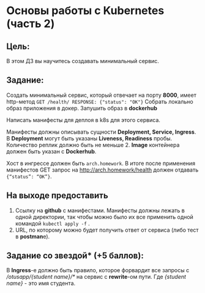# Основы работы с Kubernetes (часть 2)

## Цель:
В этом ДЗ вы научитесь создавать минимальный сервис. 

## Задание:
Создать минимальный сервис, который отвечает на порту **8000**, имеет http-метод `GET /health/ RESPONSE: {"status": "OK"}`
Cобрать локально образ приложения в докер.
Запушить образ в **dockerhub**

Написать манифесты для деплоя в k8s для этого сервиса.

Манифесты должны описывать сущности **Deployment, Service, Ingress**. 
В **Deployment** могут быть указаны **Liveness, Readiness** пробы. 
Количество реплик должно быть не меньше 2. **Image** контейнера должен быть указан с **Dockerhub**.

Хост в ингрессе должен быть `arch.homework`. В итоге после применения манифестов GET запрос на http://arch.homework/health должен отдавать `{“status”: “OK”}`.

## На выходе предоставить
1. Ссылку на **github** c манифестами. Манифесты должны лежать в одной директории, так чтобы можно было их все применить одной командой `kubectl apply -f` .
1. URL, по которому можно будет получить ответ от сервиса (либо тест в **postman**е).

## Задание со звездой* (+5 баллов):
В **Ingress**-е должно быть правило, которое форвардит все запросы с _/otusapp/{student name}/*_ на сервис с **rewrite**-ом пути. Где _{student name}_ - это имя студента.
